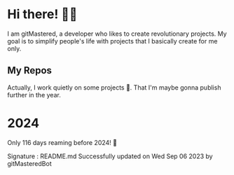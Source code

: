 
# Hi there! 🙋‍♂️
I am gitMastered, a developer who likes to create revolutionary projects.
My goal is to simplify people's life with projects that I basically create for me only.

## My Repos
Actually, I work quietly on some projects 👀. That I'm maybe gonna publish further in the year.

# 2024
Only 116 days reaming before 2024! 🙌

Signature : README.md Successfully updated on Wed Sep 06 2023 by gitMasteredBot

